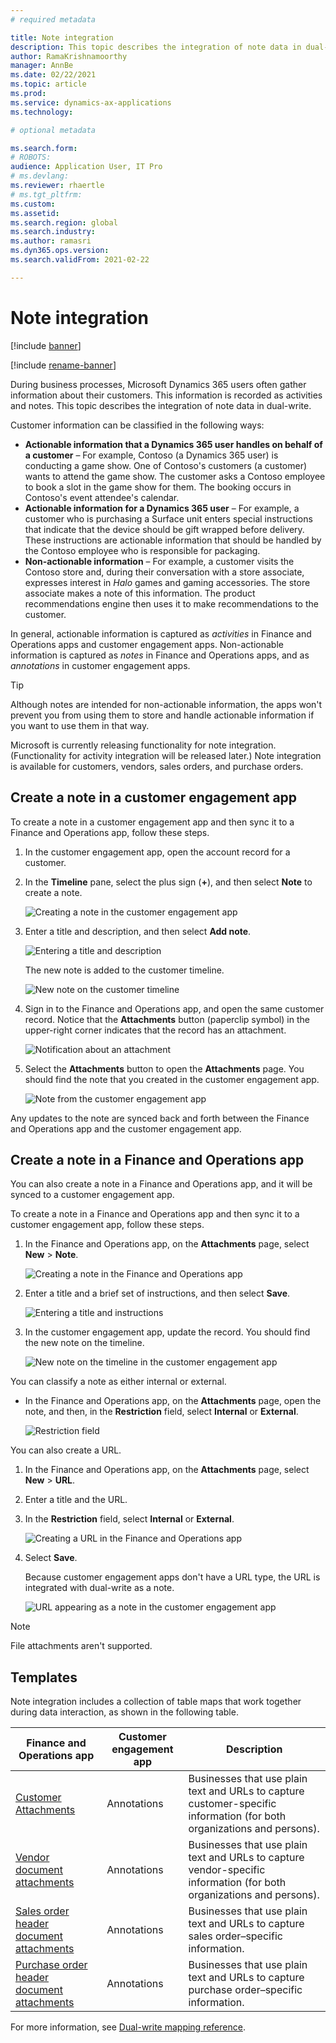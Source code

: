 ```yaml
---
# required metadata

title: Note integration
description: This topic describes the integration of note data in dual-write.
author: RamaKrishnamoorthy 
manager: AnnBe
ms.date: 02/22/2021
ms.topic: article
ms.prod: 
ms.service: dynamics-ax-applications
ms.technology: 

# optional metadata

ms.search.form: 
# ROBOTS: 
audience: Application User, IT Pro
# ms.devlang: 
ms.reviewer: rhaertle
# ms.tgt_pltfrm: 
ms.custom: 
ms.assetid: 
ms.search.region: global
ms.search.industry: 
ms.author: ramasri
ms.dyn365.ops.version: 
ms.search.validFrom: 2021-02-22

---
```


# Note integration

[!include [banner](../../includes/banner.md)]

[!include [rename-banner](~/includes/cc-data-platform-banner.md)]

During business processes, Microsoft Dynamics 365 users often gather information about their customers. This information is recorded as activities and notes. This topic describes the integration of note data in dual-write.

Customer information can be classified in the following ways:

+ **Actionable information that a Dynamics 365 user handles on behalf of a customer** – For example, Contoso (a Dynamics 365 user) is conducting a game show. One of Contoso's customers (a customer) wants to attend the game show. The customer asks a Contoso employee to book a slot in the game show for them. The booking occurs in Contoso's event attendee's calendar.
+ **Actionable information for a Dynamics 365 user** – For example, a customer who is purchasing a Surface unit enters special instructions that indicate that the device should be gift wrapped before delivery. These instructions are actionable information that should be handled by the Contoso employee who is responsible for packaging.
+ **Non-actionable information** – For example, a customer visits the Contoso store and, during their conversation with a store associate, expresses interest in *Halo* games and gaming accessories. The store associate makes a note of this information. The product recommendations engine then uses it to make recommendations to the customer.

In general, actionable information is captured as *activities* in Finance and Operations apps and customer engagement apps. Non-actionable information is captured as *notes* in Finance and Operations apps, and as *annotations* in customer engagement apps.

> [!TIP]
> Although notes are intended for non-actionable information, the apps won't prevent you from using them to store and handle actionable information if you want to use them in that way.

Microsoft is currently releasing functionality for note integration. (Functionality for activity integration will be released later.) Note integration is available for customers, vendors, sales orders, and purchase orders.

## Create a note in a customer engagement app

To create a note in a customer engagement app and then sync it to a Finance and Operations app, follow these steps.

1. In the customer engagement app, open the account record for a customer.
2. In the **Timeline** pane, select the plus sign (**+**), and then select **Note** to create a note.

    ![Creating a note in the customer engagement app](media/notes-ce-1.png)

3. Enter a title and description, and then select **Add note**.

    ![Entering a title and description](media/notes-ce-2.png)

    The new note is added to the customer timeline.

    ![New note on the customer timeline](media/notes-ce-3.png)

4. Sign in to the Finance and Operations app, and open the same customer record. Notice that the **Attachments** button (paperclip symbol) in the upper-right corner indicates that the record has an attachment.

    ![Notification about an attachment](media/notes-ce-4.png)

5. Select the **Attachments** button to open the **Attachments** page. You should find the note that you created in the customer engagement app.

    ![Note from the customer engagement app](media/notes-ce-5.png)

Any updates to the note are synced back and forth between the Finance and Operations app and the customer engagement app.

## Create a note in a Finance and Operations app

You can also create a note in a Finance and Operations app, and it will be synced to a customer engagement app.

To create a note in a Finance and Operations app and then sync it to a customer engagement app, follow these steps.

1. In the Finance and Operations app, on the **Attachments** page, select **New** \> **Note**.

    ![Creating a note in the Finance and Operations app](media/notes-fo-1.png)

2. Enter a title and a brief set of instructions, and then select **Save**.

    ![Entering a title and instructions](media/notes-fo-2.png)

3. In the customer engagement app, update the record. You should find the new note on the timeline.

    ![New note on the timeline in the customer engagement app](media/notes-fo-3.png)

You can classify a note as either internal or external.

- In the Finance and Operations app, on the **Attachments** page, open the note, and then, in the **Restriction** field, select **Internal** or **External**.

    ![Restriction field](media/notes-fo-4.png)

You can also create a URL.

1. In the Finance and Operations app, on the **Attachments** page, select **New** \> **URL**.
2. Enter a title and the URL.
3. In the **Restriction** field, select **Internal** or **External**.

    ![Creating a URL in the Finance and Operations app](media/notes-fo-5.png)

4. Select **Save**.

    Because customer engagement apps don't have a URL type, the URL is integrated with dual-write as a note.

    ![URL appearing as a note in the customer engagement app](media/notes-ce-6.png)

> [!NOTE]
> File attachments aren't supported.

## Templates

Note integration includes a collection of table maps that work together during data interaction, as shown in the following table.

| Finance and Operations app | Customer engagement app | Description |
|----------------------------|-------------------------|-------------|
| [Customer Attachments](mapping-reference.md#230) | Annotations | Businesses that use plain text and URLs to capture customer-specific information (for both organizations and persons). |
| [Vendor document attachments](mapping-reference.md#231) | Annotations | Businesses that use plain text and URLs to capture vendor-specific information (for both organizations and persons). |
| [Sales order header document attachments](mapping-reference.md#229) | Annotations | Businesses that use plain text and URLs to capture sales order–specific information. |
| [Purchase order header document attachments](mapping-reference.md#232) | Annotations | Businesses that use plain text and URLs to capture purchase order–specific information. |

For more information, see [Dual-write mapping reference](mapping-reference.md).
